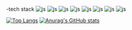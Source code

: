 
-tech stack
![js](https://img.shields.io/badge/HTML5-E34F26?style=for-the-badge&logo=html5&logoColor=white)
![js](https://img.shields.io/badge/CSS-239120?&style=for-the-badge&logo=css3&logoColor=white)
![js](https://img.shields.io/badge/JavaScript-F7DF1E?style=for-the-badge&logo=JavaScript&logoColor=white)
![js](https://img.shields.io/badge/jQuery-0769AD?style=for-the-badge&logo=jquery&logoColor=white)
![js](https://img.shields.io/badge/Java-ED8B00?style=for-the-badge&logo=openjdk&logoColor=white)
![js](https://img.shields.io/badge/Spring-6DB33F?style=for-the-badge&logo=spring&logoColor=white)
![js](https://img.shields.io/badge/MySQL-00000F?style=for-the-badge&logo=mysql&logoColor=white)
![js](https://img.shields.io/badge/Google_Cloud-4285F4?style=for-the-badge&logo=google-cloud&logoColor=white)


[![Top Langs](https://github-readme-stats.vercel.app/api/top-langs/?username=power30111)](https://github.com/anuraghazra/github-readme-stats)
[![Anurag's GitHub stats](https://github-readme-stats.vercel.app/api?username=power30111)](https://github.com/anuraghazra/github-readme-stats)

